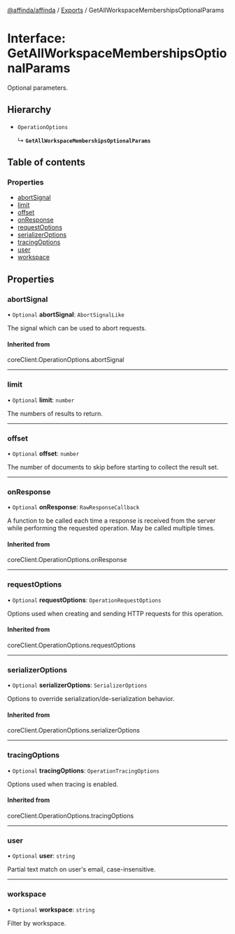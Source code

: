 [@affinda/affinda](../README.md) / [Exports](../modules.md) / GetAllWorkspaceMembershipsOptionalParams

# Interface: GetAllWorkspaceMembershipsOptionalParams

Optional parameters.

## Hierarchy

- `OperationOptions`

  ↳ **`GetAllWorkspaceMembershipsOptionalParams`**

## Table of contents

### Properties

- [abortSignal](GetAllWorkspaceMembershipsOptionalParams.md#abortsignal)
- [limit](GetAllWorkspaceMembershipsOptionalParams.md#limit)
- [offset](GetAllWorkspaceMembershipsOptionalParams.md#offset)
- [onResponse](GetAllWorkspaceMembershipsOptionalParams.md#onresponse)
- [requestOptions](GetAllWorkspaceMembershipsOptionalParams.md#requestoptions)
- [serializerOptions](GetAllWorkspaceMembershipsOptionalParams.md#serializeroptions)
- [tracingOptions](GetAllWorkspaceMembershipsOptionalParams.md#tracingoptions)
- [user](GetAllWorkspaceMembershipsOptionalParams.md#user)
- [workspace](GetAllWorkspaceMembershipsOptionalParams.md#workspace)

## Properties

### abortSignal

• `Optional` **abortSignal**: `AbortSignalLike`

The signal which can be used to abort requests.

#### Inherited from

coreClient.OperationOptions.abortSignal

___

### limit

• `Optional` **limit**: `number`

The numbers of results to return.

___

### offset

• `Optional` **offset**: `number`

The number of documents to skip before starting to collect the result set.

___

### onResponse

• `Optional` **onResponse**: `RawResponseCallback`

A function to be called each time a response is received from the server
while performing the requested operation.
May be called multiple times.

#### Inherited from

coreClient.OperationOptions.onResponse

___

### requestOptions

• `Optional` **requestOptions**: `OperationRequestOptions`

Options used when creating and sending HTTP requests for this operation.

#### Inherited from

coreClient.OperationOptions.requestOptions

___

### serializerOptions

• `Optional` **serializerOptions**: `SerializerOptions`

Options to override serialization/de-serialization behavior.

#### Inherited from

coreClient.OperationOptions.serializerOptions

___

### tracingOptions

• `Optional` **tracingOptions**: `OperationTracingOptions`

Options used when tracing is enabled.

#### Inherited from

coreClient.OperationOptions.tracingOptions

___

### user

• `Optional` **user**: `string`

Partial text match on user's email, case-insensitive.

___

### workspace

• `Optional` **workspace**: `string`

Filter by workspace.
